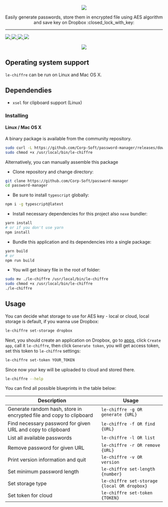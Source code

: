 <p align="center">
    <img src="https://dewey.tailorbrands.com/production/brand_version_mockup_image/365/463755365_f7ec8898-66d6-4a47-82db-9dc74f75c367.png?cb=1514282278">
</p>
<p align="center">
    Easily generate passwords, store them in encrypted file using AES algorithm and save key on Dropbox :closed_lock_with_key:
</p>

<hr>

<p>
<a href="https://github.com/Corp-Soft/password-manager/blob/master/LICENSE">
    <img src="https://img.shields.io/badge/License-MIT-blue.svg">
</a>

<a href="https://travis-ci.org/Corp-Soft/password-manager">
    <img src="https://travis-ci.org/Corp-Soft/password-manager.svg">
</a>

<a href="https://scrutinizer-ci.com/g/Corp-Soft/password-manager">
    <img src="https://scrutinizer-ci.com/g/Corp-Soft/password-manager/badges/quality-score.png?b=master">
</a>

<a href="https://badges.frapsoft.com/typescript/awesome/typescript.png?v=100">
    <img src="https://badges.frapsoft.com/typescript/awesome/typescript.png?v=100">
</a>
</p>

<p align="center">
    <img src="https://i.imgur.com/5eBSKM7.png">
</p>

<h2>Operating system support</h2>
<p><code>le-chiffre</code> can be run on Linux and Mac OS X.</p>

<h2>Dependendies</h2>
<ul>
    <li>
        <code>xsel</code> for clipboard support (Linux)
    </li>
</ul>

<h3>Installing</h3>

<h4>Linux / Mac OS X</h4>
<p>A binary package is available from the community repository.</p>

```bash
sudo curl -L https://github.com/Corp-Soft/password-manager/releases/download/1.0.0/le-chiffre-x86_64 -o /usr/local/bin/le-chiffre
sudo chmod +x /usr/local/bin/le-chiffre
```

<p>Alternatively, you can manually assemble this package</p>

<ul>
    <li>Clone repository and change directory:</li>
</ul>

```bash
git clone https://github.com/Corp-Soft/password-manager
cd password-manager
```

<ul>
    <li>Be sure to install <code>typescript</code> globally:</li>
</ul>

```bash
npm i -g typescript@latest
```

<ul>
    <li>Install necessary dependencies for this project also <code>nexe</code> bundler:</li>
</ul>

```bash
yarn install
# or if you don't use yarn
npm install
```

<ul>
    <li>Bundle this application and its dependencies into a single package:</li>
</ul>

```bash
yarn build
# or
npm run build
```

<ul>
    <li>You will get binary file in the root of folder:</li>
</ul>

```bash
sudo mv ./le-chiffre /usr/local/bin/le-chiffre
sudo chmod +x /usr/local/bin/le-chiffre
./le-chiffre
```
<h2>Usage</h2>

<p>You can decide what storage to use for AES key - local or cloud, local storage is default, if you wanna use Dropbox:</p>

```bash
le-chiffre set-storage dropbox
```

<p>Next, you should create an application on Dropbox, go to <a href="https://www.dropbox.com/developers/apps" rel="nofollow">apps</a>, click <code>Create app</code>, call it <code>le-chiffre</code>, then click <code>Generate token</code>, you will get access token, set this token to <code>le-chiffre</code> settings:</p>

```bash
le-chiffre set-token YOUR_TOKEN
```

<p>Since now your key will be uploaded to cloud and stored there.</p>

```bash
le-chiffre --help
```

<p>You can find all possible blueprints in the table below:</p>

| Description | Usage |
| ----------- | ----- |
| Generate random hash, store in encrypted file and copy to clipboard | <code>le-chiffre -g OR generate {URL}</code> |
| Find necessary password for given URL and copy to clipboard | <code>le-chiffre -f OR find {URL}</code> |
| List all available passwords | <code>le-chiffre -l OR list</code> |
| Remove password for given URL | <code>le-chiffre -r OR remove {URL}</code> |
| Print version information and quit | <code>le-chiffre -v OR version</code> |
| Set minimum password length | <code>le-chiffre set-length {number}</code> |
| Set storage type | <code>le-chiffre set-storage {local OR dropbox}</code> |
| Set token for cloud | <code>le-chiffre set-token {TOKEN}</code> |
